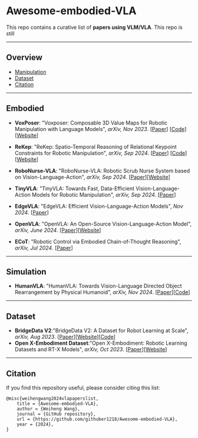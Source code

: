 # Awesome-embodied-VLA

This repo contains a curative list of **papers using VLM/VLA**. This repo is still

---
## Overview
  - [Manipulation](#Manipulation)
  - [Dataset](#Dataset)
  - [Citation](#Citation)

---
## Embodied
* **VoxPoser**: "Voxposer: Composable 3D Value Maps for Robotic Manipulation with Language Models", *arXiv, Nov 2023*. [[Paper](https://voxposer.github.io/voxposer.pdf)] [[Code](https://github.com/huangwl18/VoxPoser)] [[Website](https://voxposer.github.io/)]

* **ReKep**: "ReKep: Spatio-Temporal Reasoning of Relational Keypoint Constraints for Robotic Manipulation", *arXiv, Sep 2024*. [[Paper](https://rekep-robot.github.io/rekep.pdf)] [[Code](https://github.com/huangwl18/ReKep)] [[Website](https://rekep-robot.github.io)]

* **RoboNurse-VLA**: "RoboNurse-VLA: Robotic Scrub Nurse System based on Vision-Language-Action", *arXiv, Sep 2024*. [[Paper](https://arxiv.org/abs/2409.19590)][[Website](https://arxiv.org/abs/2409.19590)]

* **TinyVLA**: "TinyVLA: Towards Fast, Data-Efficient Vision-Language-Action Models for Robotic Manipulation", *arXiv, Sep 2024*. [[Paper](https://arxiv.org/pdf/2409.12514)]

* **EdgeVLA**: "EdgeVLA: Efficient Vision-Language-Action Models", *Nov 2024*. [[Paper](https://kscale-public.s3.amazonaws.com/evla_09092024/report.pdf)]

* **OpenVLA**: "OpenVLA: An Open-Source Vision-Language-Action Model", *arXiv, June 2024*. [[Paper](https://arxiv.org/abs/2406.09246)][[Website](https://openvla.github.io/)]

* **ECoT**: "Robotic Control via Embodied Chain-of-Thought Reasoning", *arXiv, Jul 2024*. [[Paper](https://arxiv.org/abs/2407.08693)]
---
## Simulation
* **HumanVLA**: "HumanVLA: Towards Vision-Language Directed Object Rearrangement by Physical Humanoid", *arXiv, Nov 2024*. [[Paper](https://arxiv.org/pdf/2406.19972)][[Code](https://github.com/AllenXuuu/HumanVLA)]
---
## Dataset
* **BridgeData V2**:"BridgeData V2: A Dataset for Robot Learning at Scale", *arXiv, Aug 2023*. [[Paper](https://arxiv.org/abs/2308.12952)][[Website](https://rail-berkeley.github.io/bridgedata/)][[Code](https://github.com/rail-berkeley/bridge_data_v2)]
* **Open X-Embodiment Dataset**:"Open X-Embodiment: Robotic Learning Datasets and RT-X Models", *arXiv, Oct 2023*. [[Paper](https://arxiv.org/abs/2310.08864)][[Website](https://robotics-transformer-x.github.io/)]
----
## Citation
If you find this repository useful, please consider citing this list:
```
@misc{weihengwang2024vlapaperslist,
    title = {Awesome-embodied-VLA},
    author = {Weiheng Wang},
    journal = {GitHub repository},
    url = {https://github.com/githuber1218/Awesome-embodied-VLA},
    year = {2024},
}
```
